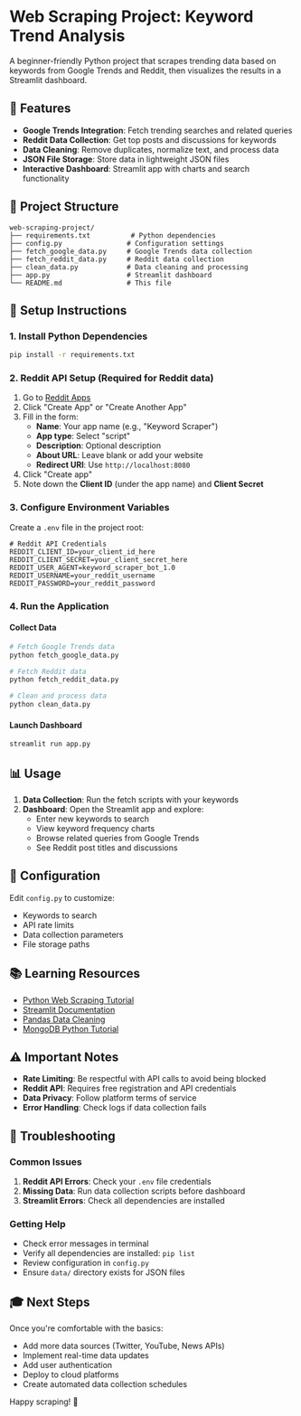# Web Scraping Project: Keyword Trend Analysis

A beginner-friendly Python project that scrapes trending data based on keywords from Google Trends and Reddit, then visualizes the results in a Streamlit dashboard.

## 🎯 Features

- **Google Trends Integration**: Fetch trending searches and related queries
- **Reddit Data Collection**: Get top posts and discussions for keywords
- **Data Cleaning**: Remove duplicates, normalize text, and process data
- **JSON File Storage**: Store data in lightweight JSON files
- **Interactive Dashboard**: Streamlit app with charts and search functionality

## 📁 Project Structure

```
web-scraping-project/
├── requirements.txt          # Python dependencies
├── config.py                # Configuration settings
├── fetch_google_data.py     # Google Trends data collection
├── fetch_reddit_data.py     # Reddit data collection
├── clean_data.py            # Data cleaning and processing
├── app.py                   # Streamlit dashboard
└── README.md                # This file
```

## 🚀 Setup Instructions

### 1. Install Python Dependencies

```bash
pip install -r requirements.txt
```

### 2. Reddit API Setup (Required for Reddit data)

1. Go to [Reddit Apps](https://www.reddit.com/prefs/apps)
2. Click "Create App" or "Create Another App"
3. Fill in the form:
   - **Name**: Your app name (e.g., "Keyword Scraper")
   - **App type**: Select "script"
   - **Description**: Optional description
   - **About URL**: Leave blank or add your website
   - **Redirect URI**: Use `http://localhost:8080`
4. Click "Create app"
5. Note down the **Client ID** (under the app name) and **Client Secret**

### 3. Configure Environment Variables

Create a `.env` file in the project root:

```env
# Reddit API Credentials
REDDIT_CLIENT_ID=your_client_id_here
REDDIT_CLIENT_SECRET=your_client_secret_here
REDDIT_USER_AGENT=keyword_scraper_bot_1.0
REDDIT_USERNAME=your_reddit_username
REDDIT_PASSWORD=your_reddit_password
```

### 4. Run the Application

#### Collect Data
```bash
# Fetch Google Trends data
python fetch_google_data.py

# Fetch Reddit data
python fetch_reddit_data.py

# Clean and process data
python clean_data.py
```

#### Launch Dashboard
```bash
streamlit run app.py
```

## 📊 Usage

1. **Data Collection**: Run the fetch scripts with your keywords
2. **Dashboard**: Open the Streamlit app and explore:
   - Enter new keywords to search
   - View keyword frequency charts
   - Browse related queries from Google Trends
   - See Reddit post titles and discussions

## 🔧 Configuration

Edit `config.py` to customize:
- Keywords to search
- API rate limits
- Data collection parameters
- File storage paths

## 📚 Learning Resources

- [Python Web Scraping Tutorial](https://realpython.com/beautiful-soup-web-scraper-python/)
- [Streamlit Documentation](https://docs.streamlit.io/)
- [Pandas Data Cleaning](https://pandas.pydata.org/docs/user_guide/index.html)
- [MongoDB Python Tutorial](https://pymongo.readthedocs.io/en/stable/tutorial.html)

## ⚠️ Important Notes

- **Rate Limiting**: Be respectful with API calls to avoid being blocked
- **Reddit API**: Requires free registration and API credentials
- **Data Privacy**: Follow platform terms of service
- **Error Handling**: Check logs if data collection fails

## 🐛 Troubleshooting

### Common Issues

1. **Reddit API Errors**: Check your `.env` file credentials
2. **Missing Data**: Run data collection scripts before dashboard
3. **Streamlit Errors**: Check all dependencies are installed

### Getting Help

- Check error messages in terminal
- Verify all dependencies are installed: `pip list`
- Review configuration in `config.py`
- Ensure `data/` directory exists for JSON files

## 🎓 Next Steps

Once you're comfortable with the basics:
- Add more data sources (Twitter, YouTube, News APIs)
- Implement real-time data updates
- Add user authentication
- Deploy to cloud platforms
- Create automated data collection schedules

Happy scraping! 🚀 